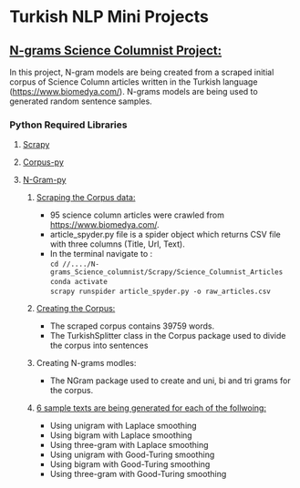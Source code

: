 # Turkish NLP Mini Projects


## [N-grams Science Columnist Project:](https://github.com/taylankabbani/Turkish_NLP_Mini_Projects/tree/master/N-grams_Science_columnist)
In this project, N-gram models are being created from a scraped initial corpus of Science Column articles written in the Turkish language (https://www.biomedya.com/). N-grams models are being used to generated random sentence samples.

### Python Required Libraries
1. [Scrapy](https://scrapy.org/) 
2. [Corpus-py](https://github.com/taylankabbani/Corpus-Py.git)
3. [N-Gram-py](https://github.com/taylankabbani/NGram-Py.git)

   1. [Scraping the Corpus data:](https://github.com/taylankabbani/Turkish_NLP_Mini_Projects/blob/master/N-grams_Science_columnist/raw_articles.csv)
      * 95 science column articles were crawled from https://www.biomedya.com/.
      * article_spyder.py file is a spider object which returns CSV file with three columns (Title, Url, Text).
      * In the terminal navigate to :\
        `cd //..../N-grams_Science_columnist/Scrapy/Science_Columnist_Articles`\
        `conda activate`\
        `scrapy runspider article_spyder.py -o raw_articles.csv`
      
   2. [Creating the Corpus:](https://github.com/taylankabbani/Turkish_NLP_Mini_Projects/blob/master/N-grams_Science_columnist/corpus.txt)
      * The scraped corpus contains 39759 words.
      * The TurkishSplitter class in the Corpus package used to divide the corpus into sentences
   
   3. Creating N-grams modles:
      * The NGram package used to create and uni, bi and tri grams for the corpus.
   
   4. [6 sample texts are being generated for each of the follwoing:](https://github.com/taylankabbani/Turkish_NLP_Mini_Projects/blob/master/N-grams_Science_columnist/Generated_sentences)
       * Using unigram with Laplace smoothing
       * Using bigram with Laplace smoothing
       * Using three-gram with Laplace smoothing
       * Using unigram with Good-Turing smoothing
       * Using bigram with Good-Turing smoothing
       * Using three-gram with Good-Turing smoothing

   
     
